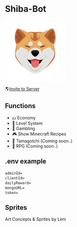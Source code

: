 # Shiba-Bot
<img src="./src/Data/imgs/shibaBotIcon.png" height="200">

🌎[Invite to Server](https://discord.com/api/oauth2/authorize?client_id=1193885398754140262&permissions=8&scope=bot)

## Functions
- 💵 Economy
- 🔢 Level System
- 🎰 Gambling
- 🎮 Show Minecraft Recipes
- 🐶 Tamagotchi (Coming soon..)
- 🧭 RPG (Coming soon..)
  
## .env example
    adminId=
    clientId=
    dailyReward=
    mongoURL=
    token=

## Sprites
Art Concepts & Sprites by Leni
